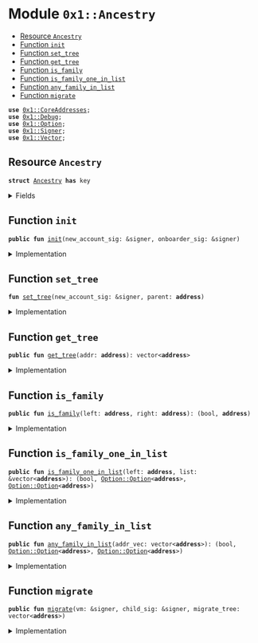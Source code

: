 
<a name="0x1_Ancestry"></a>

# Module `0x1::Ancestry`



-  [Resource `Ancestry`](#0x1_Ancestry_Ancestry)
-  [Function `init`](#0x1_Ancestry_init)
-  [Function `set_tree`](#0x1_Ancestry_set_tree)
-  [Function `get_tree`](#0x1_Ancestry_get_tree)
-  [Function `is_family`](#0x1_Ancestry_is_family)
-  [Function `is_family_one_in_list`](#0x1_Ancestry_is_family_one_in_list)
-  [Function `any_family_in_list`](#0x1_Ancestry_any_family_in_list)
-  [Function `migrate`](#0x1_Ancestry_migrate)


<pre><code><b>use</b> <a href="CoreAddresses.md#0x1_CoreAddresses">0x1::CoreAddresses</a>;
<b>use</b> <a href="Debug.md#0x1_Debug">0x1::Debug</a>;
<b>use</b> <a href="../../../../../../../DPN/releases/artifacts/current/build/MoveStdlib/docs/Option.md#0x1_Option">0x1::Option</a>;
<b>use</b> <a href="../../../../../../../DPN/releases/artifacts/current/build/MoveStdlib/docs/Signer.md#0x1_Signer">0x1::Signer</a>;
<b>use</b> <a href="../../../../../../../DPN/releases/artifacts/current/build/MoveStdlib/docs/Vector.md#0x1_Vector">0x1::Vector</a>;
</code></pre>



<a name="0x1_Ancestry_Ancestry"></a>

## Resource `Ancestry`



<pre><code><b>struct</b> <a href="Ancestry.md#0x1_Ancestry">Ancestry</a> <b>has</b> key
</code></pre>



<details>
<summary>Fields</summary>


<dl>
<dt>
<code>tree: vector&lt;<b>address</b>&gt;</code>
</dt>
<dd>

</dd>
</dl>


</details>

<a name="0x1_Ancestry_init"></a>

## Function `init`



<pre><code><b>public</b> <b>fun</b> <a href="Ancestry.md#0x1_Ancestry_init">init</a>(new_account_sig: &signer, onboarder_sig: &signer)
</code></pre>



<details>
<summary>Implementation</summary>


<pre><code><b>public</b> <b>fun</b> <a href="Ancestry.md#0x1_Ancestry_init">init</a>(new_account_sig: &signer, onboarder_sig: &signer ) <b>acquires</b> <a href="Ancestry.md#0x1_Ancestry">Ancestry</a>{
    print(&100100);
    <b>let</b> parent = <a href="../../../../../../../DPN/releases/artifacts/current/build/MoveStdlib/docs/Signer.md#0x1_Signer_address_of">Signer::address_of</a>(onboarder_sig);
    <a href="Ancestry.md#0x1_Ancestry_set_tree">set_tree</a>(new_account_sig, parent);
}
</code></pre>



</details>

<a name="0x1_Ancestry_set_tree"></a>

## Function `set_tree`



<pre><code><b>fun</b> <a href="Ancestry.md#0x1_Ancestry_set_tree">set_tree</a>(new_account_sig: &signer, parent: <b>address</b>)
</code></pre>



<details>
<summary>Implementation</summary>


<pre><code><b>fun</b> <a href="Ancestry.md#0x1_Ancestry_set_tree">set_tree</a>(new_account_sig: &signer, parent: <b>address</b> ) <b>acquires</b> <a href="Ancestry.md#0x1_Ancestry">Ancestry</a> {
  <b>let</b> child = <a href="../../../../../../../DPN/releases/artifacts/current/build/MoveStdlib/docs/Signer.md#0x1_Signer_address_of">Signer::address_of</a>(new_account_sig);
    print(&100200);
  <b>let</b> new_tree = <a href="../../../../../../../DPN/releases/artifacts/current/build/MoveStdlib/docs/Vector.md#0x1_Vector_empty">Vector::empty</a>&lt;<b>address</b>&gt;();

  // get the parent's ancestry <b>if</b> initialized.
  // <b>if</b> not then this is an edge case possibly a migration error,
  // and we'll just <b>use</b> the parent.
  <b>if</b> (<b>exists</b>&lt;<a href="Ancestry.md#0x1_Ancestry">Ancestry</a>&gt;(parent)) {
    <b>let</b> parent_state = <b>borrow_global_mut</b>&lt;<a href="Ancestry.md#0x1_Ancestry">Ancestry</a>&gt;(parent);
    <b>let</b> parent_tree = *&parent_state.tree;
    print(&100210);
    <b>if</b> (<a href="../../../../../../../DPN/releases/artifacts/current/build/MoveStdlib/docs/Vector.md#0x1_Vector_length">Vector::length</a>&lt;<b>address</b>&gt;(&parent_tree) &gt; 0) {
      <a href="../../../../../../../DPN/releases/artifacts/current/build/MoveStdlib/docs/Vector.md#0x1_Vector_append">Vector::append</a>(&<b>mut</b> new_tree, parent_tree);
    };
    print(&100220);
  };

  // add the parent <b>to</b> the tree
  <a href="../../../../../../../DPN/releases/artifacts/current/build/MoveStdlib/docs/Vector.md#0x1_Vector_push_back">Vector::push_back</a>(&<b>mut</b> new_tree, parent);
    print(&100230);

  <b>if</b> (!<b>exists</b>&lt;<a href="Ancestry.md#0x1_Ancestry">Ancestry</a>&gt;(child)) {
    <b>move_to</b>&lt;<a href="Ancestry.md#0x1_Ancestry">Ancestry</a>&gt;(new_account_sig, <a href="Ancestry.md#0x1_Ancestry">Ancestry</a> {
      tree: new_tree,
    });
    print(&100240);

  } <b>else</b> {
    // this is only for migration cases.
    <b>let</b> child_ancestry = <b>borrow_global_mut</b>&lt;<a href="Ancestry.md#0x1_Ancestry">Ancestry</a>&gt;(child);
    child_ancestry.tree = new_tree;
    print(&100250);

  };
  print(&100260);

}
</code></pre>



</details>

<a name="0x1_Ancestry_get_tree"></a>

## Function `get_tree`



<pre><code><b>public</b> <b>fun</b> <a href="Ancestry.md#0x1_Ancestry_get_tree">get_tree</a>(addr: <b>address</b>): vector&lt;<b>address</b>&gt;
</code></pre>



<details>
<summary>Implementation</summary>


<pre><code><b>public</b> <b>fun</b> <a href="Ancestry.md#0x1_Ancestry_get_tree">get_tree</a>(addr: <b>address</b>): vector&lt;<b>address</b>&gt; <b>acquires</b> <a href="Ancestry.md#0x1_Ancestry">Ancestry</a> {
  <b>if</b> (<b>exists</b>&lt;<a href="Ancestry.md#0x1_Ancestry">Ancestry</a>&gt;(addr)) {
    *&<b>borrow_global</b>&lt;<a href="Ancestry.md#0x1_Ancestry">Ancestry</a>&gt;(addr).tree
  } <b>else</b> {
    <a href="../../../../../../../DPN/releases/artifacts/current/build/MoveStdlib/docs/Vector.md#0x1_Vector_empty">Vector::empty</a>()
  }

}
</code></pre>



</details>

<a name="0x1_Ancestry_is_family"></a>

## Function `is_family`



<pre><code><b>public</b> <b>fun</b> <a href="Ancestry.md#0x1_Ancestry_is_family">is_family</a>(left: <b>address</b>, right: <b>address</b>): (bool, <b>address</b>)
</code></pre>



<details>
<summary>Implementation</summary>


<pre><code><b>public</b> <b>fun</b> <a href="Ancestry.md#0x1_Ancestry_is_family">is_family</a>(left: <b>address</b>, right: <b>address</b>): (bool, <b>address</b>) <b>acquires</b> <a href="Ancestry.md#0x1_Ancestry">Ancestry</a> {
  <b>let</b> is_family = <b>false</b>;
  <b>let</b> common_ancestor = @0x0;
  // print(&100300);
  // print(&<b>exists</b>&lt;<a href="Ancestry.md#0x1_Ancestry">Ancestry</a>&gt;(left));
  // print(&<b>exists</b>&lt;<a href="Ancestry.md#0x1_Ancestry">Ancestry</a>&gt;(right));

  // <b>if</b> (<b>exists</b>&lt;<a href="Ancestry.md#0x1_Ancestry">Ancestry</a>&gt;(left) && <b>exists</b>&lt;<a href="Ancestry.md#0x1_Ancestry">Ancestry</a>&gt;(right)) {
    // <b>if</b> tree is empty it will still work.
    // print(&100310);
    <b>let</b> left_tree = <a href="Ancestry.md#0x1_Ancestry_get_tree">get_tree</a>(left);
    // print(&100311);
    <b>let</b> right_tree = <a href="Ancestry.md#0x1_Ancestry_get_tree">get_tree</a>(right);

    // print(&100320);

    // check for direct relationship.
    <b>if</b> (<a href="../../../../../../../DPN/releases/artifacts/current/build/MoveStdlib/docs/Vector.md#0x1_Vector_contains">Vector::contains</a>(&left_tree, &right)) <b>return</b> (<b>true</b>, right);
    <b>if</b> (<a href="../../../../../../../DPN/releases/artifacts/current/build/MoveStdlib/docs/Vector.md#0x1_Vector_contains">Vector::contains</a>(&right_tree, &left)) <b>return</b> (<b>true</b>, left);

    // print(&100330);
    <b>let</b> i = 0;
    // check every <b>address</b> on the list <b>if</b> there are overlaps.
    <b>while</b> (i &lt; <a href="../../../../../../../DPN/releases/artifacts/current/build/MoveStdlib/docs/Vector.md#0x1_Vector_length">Vector::length</a>&lt;<b>address</b>&gt;(&left_tree)) {
      // print(&100341);
      <b>let</b> family_addr = <a href="../../../../../../../DPN/releases/artifacts/current/build/MoveStdlib/docs/Vector.md#0x1_Vector_borrow">Vector::borrow</a>(&left_tree, i);
      <b>if</b> (<a href="../../../../../../../DPN/releases/artifacts/current/build/MoveStdlib/docs/Vector.md#0x1_Vector_contains">Vector::contains</a>(&right_tree, family_addr)) {
        is_family = <b>true</b>;
        common_ancestor = *family_addr;
        // print(&100342);
        <b>break</b>
      };
      i = i + 1;
    };
    // print(&100350);
  // };
  // print(&100360);
  (is_family, common_ancestor)
}
</code></pre>



</details>

<a name="0x1_Ancestry_is_family_one_in_list"></a>

## Function `is_family_one_in_list`



<pre><code><b>public</b> <b>fun</b> <a href="Ancestry.md#0x1_Ancestry_is_family_one_in_list">is_family_one_in_list</a>(left: <b>address</b>, list: &vector&lt;<b>address</b>&gt;): (bool, <a href="../../../../../../../DPN/releases/artifacts/current/build/MoveStdlib/docs/Option.md#0x1_Option_Option">Option::Option</a>&lt;<b>address</b>&gt;, <a href="../../../../../../../DPN/releases/artifacts/current/build/MoveStdlib/docs/Option.md#0x1_Option_Option">Option::Option</a>&lt;<b>address</b>&gt;)
</code></pre>



<details>
<summary>Implementation</summary>


<pre><code><b>public</b> <b>fun</b> <a href="Ancestry.md#0x1_Ancestry_is_family_one_in_list">is_family_one_in_list</a>(left: <b>address</b>, list: &vector&lt;<b>address</b>&gt;):(bool, <a href="../../../../../../../DPN/releases/artifacts/current/build/MoveStdlib/docs/Option.md#0x1_Option">Option</a>&lt;<b>address</b>&gt;, <a href="../../../../../../../DPN/releases/artifacts/current/build/MoveStdlib/docs/Option.md#0x1_Option">Option</a>&lt;<b>address</b>&gt;) <b>acquires</b> <a href="Ancestry.md#0x1_Ancestry">Ancestry</a> {
  <b>let</b> k = 0;
  <b>while</b> (k &lt; <a href="../../../../../../../DPN/releases/artifacts/current/build/MoveStdlib/docs/Vector.md#0x1_Vector_length">Vector::length</a>(list)) {
    <b>let</b> right = <a href="../../../../../../../DPN/releases/artifacts/current/build/MoveStdlib/docs/Vector.md#0x1_Vector_borrow">Vector::borrow</a>(list, k);
    <b>let</b> (fam, _) = <a href="Ancestry.md#0x1_Ancestry_is_family">is_family</a>(left, *right);
    <b>if</b> (fam) {
      <b>return</b> (<b>true</b>, <a href="../../../../../../../DPN/releases/artifacts/current/build/MoveStdlib/docs/Option.md#0x1_Option_some">Option::some</a>(left), <a href="../../../../../../../DPN/releases/artifacts/current/build/MoveStdlib/docs/Option.md#0x1_Option_some">Option::some</a>(*right))
    };
    k = k + 1;
  };

  (<b>false</b>, <a href="../../../../../../../DPN/releases/artifacts/current/build/MoveStdlib/docs/Option.md#0x1_Option_none">Option::none</a>(), <a href="../../../../../../../DPN/releases/artifacts/current/build/MoveStdlib/docs/Option.md#0x1_Option_none">Option::none</a>())
}
</code></pre>



</details>

<a name="0x1_Ancestry_any_family_in_list"></a>

## Function `any_family_in_list`



<pre><code><b>public</b> <b>fun</b> <a href="Ancestry.md#0x1_Ancestry_any_family_in_list">any_family_in_list</a>(addr_vec: vector&lt;<b>address</b>&gt;): (bool, <a href="../../../../../../../DPN/releases/artifacts/current/build/MoveStdlib/docs/Option.md#0x1_Option_Option">Option::Option</a>&lt;<b>address</b>&gt;, <a href="../../../../../../../DPN/releases/artifacts/current/build/MoveStdlib/docs/Option.md#0x1_Option_Option">Option::Option</a>&lt;<b>address</b>&gt;)
</code></pre>



<details>
<summary>Implementation</summary>


<pre><code><b>public</b> <b>fun</b> <a href="Ancestry.md#0x1_Ancestry_any_family_in_list">any_family_in_list</a>(addr_vec: vector&lt;<b>address</b>&gt;):(bool, <a href="../../../../../../../DPN/releases/artifacts/current/build/MoveStdlib/docs/Option.md#0x1_Option">Option</a>&lt;<b>address</b>&gt;, <a href="../../../../../../../DPN/releases/artifacts/current/build/MoveStdlib/docs/Option.md#0x1_Option">Option</a>&lt;<b>address</b>&gt;) <b>acquires</b> <a href="Ancestry.md#0x1_Ancestry">Ancestry</a>  {
  <b>let</b> i = 0;
  <b>while</b> (<a href="../../../../../../../DPN/releases/artifacts/current/build/MoveStdlib/docs/Vector.md#0x1_Vector_length">Vector::length</a>(&addr_vec) &gt; 1) {
    <b>let</b> left = <a href="../../../../../../../DPN/releases/artifacts/current/build/MoveStdlib/docs/Vector.md#0x1_Vector_pop_back">Vector::pop_back</a>(&<b>mut</b> addr_vec);

    <b>let</b> (fam, left_opt, right_opt) = <a href="Ancestry.md#0x1_Ancestry_is_family_one_in_list">is_family_one_in_list</a>(left, &addr_vec);
    <b>if</b> (fam) {
      <b>return</b> (fam, left_opt, right_opt)
    };

    i = i + 1;
  };

  (<b>false</b>, <a href="../../../../../../../DPN/releases/artifacts/current/build/MoveStdlib/docs/Option.md#0x1_Option_none">Option::none</a>(), <a href="../../../../../../../DPN/releases/artifacts/current/build/MoveStdlib/docs/Option.md#0x1_Option_none">Option::none</a>())
}
</code></pre>



</details>

<a name="0x1_Ancestry_migrate"></a>

## Function `migrate`



<pre><code><b>public</b> <b>fun</b> <a href="Ancestry.md#0x1_Ancestry_migrate">migrate</a>(vm: &signer, child_sig: &signer, migrate_tree: vector&lt;<b>address</b>&gt;)
</code></pre>



<details>
<summary>Implementation</summary>


<pre><code><b>public</b> <b>fun</b> <a href="Ancestry.md#0x1_Ancestry_migrate">migrate</a>(
  vm: &signer,
  child_sig: &signer,
  migrate_tree: vector&lt;<b>address</b>&gt;
) <b>acquires</b> <a href="Ancestry.md#0x1_Ancestry">Ancestry</a> {
  <a href="CoreAddresses.md#0x1_CoreAddresses_assert_vm">CoreAddresses::assert_vm</a>(vm);
  <b>let</b> child = <a href="../../../../../../../DPN/releases/artifacts/current/build/MoveStdlib/docs/Signer.md#0x1_Signer_address_of">Signer::address_of</a>(child_sig);

  <b>if</b> (!<b>exists</b>&lt;<a href="Ancestry.md#0x1_Ancestry">Ancestry</a>&gt;(child)) {
    <b>move_to</b>&lt;<a href="Ancestry.md#0x1_Ancestry">Ancestry</a>&gt;(child_sig, <a href="Ancestry.md#0x1_Ancestry">Ancestry</a> {
      tree: migrate_tree,
    });
    print(&100240);

  } <b>else</b> {
    // this is only for migration cases.
    <b>let</b> child_ancestry = <b>borrow_global_mut</b>&lt;<a href="Ancestry.md#0x1_Ancestry">Ancestry</a>&gt;(child);
    child_ancestry.tree = migrate_tree;
    print(&100250);

  };
}
</code></pre>



</details>
